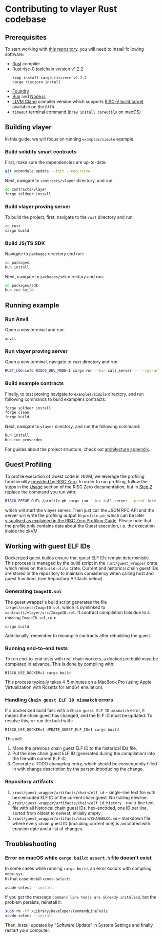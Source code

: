 # Contributing to vlayer Rust codebase

## Prerequisites

To start working with [this repository](https://github.com/vlayer-xyz/vlayer), you will need to install following software:

- [Rust](https://www.rust-lang.org/tools/install) compiler
- Rust risc-0 [toolchain](https://dev.risczero.com/api/zkvm/quickstart) version v1.2.2
  ```
  rzup install cargo-risczero v1.2.2
  cargo risczero install
  ```
- [Foundry](https://book.getfoundry.sh/getting-started/installation)
- [Bun](https://bun.sh) and [Node.js](https://nodejs.org)
- [LLVM Clang](https://clang.llvm.org/) compiler version which supports [RISC-V build target](https://llvm.org/docs/RISCVUsage.html) available on the `PATH`
- `timeout` terminal command (`brew install coreutils` on macOS)

## Building vlayer
 
In this guide, we will focus on running `examples/simple` example.

### Build solidity smart contracts

First, make sure the dependencies are up-to-date:

```sh
git submodule update --init --recursive
```

Next, navigate to `contracts/vlayer` directory, and run:

```sh
cd contracts/vlayer
forge soldeer install
```

###  Build vlayer proving server

To build the project, first, navigate to the `rust` directory and run:

```sh
cd rust
cargo build
```

### Build JS/TS SDK

Navigate to `packages` directory and run:

```sh
cd packages
bun install
```

Next, navigate to `packages/sdk` directory and run:

```sh
cd packages/sdk
bun run build
```

## Running example


### Run Anvil

Open a new terminal and run:

```sh
anvil
```

### Run vlayer proving server

Open a new terminal, navigate to `rust` directory and run:

```sh
RUST_LOG=info RISC0_DEV_MODE=1 cargo run --bin call_server -- --rpc-url '31337:http://localhost:8545'
```

### Build example contracts

Finally, to test proving navigate to `examples/simple` directory, and run following commands to build example's contracts: 

```sh
forge soldeer install
forge clean 
forge build
```

Next, navigate to `vlayer` directory, and run the following command:

```sh
bun install 
bun run prove:dev
``` 

For guides about the project structure, check out [architecture appendix](/appendix/architecture/overview.html).

## Guest Profiling

To profile execution of Guest code in zkVM, we leverage the profiling functionality [provided by RISC Zero](https://dev.risczero.com/api/zkvm/profiling). In order to run profiling, follow the steps in the [Usage](https://dev.risczero.com/api/zkvm/profiling#usage) section of the RISC Zero documentation, but in [Step 2](https://dev.risczero.com/api/zkvm/profiling#step-2-running) replace the command you run with:

```sh
RISC0_PPROF_OUT=./profile.pb cargo run --bin call_server --proof fake
```

which will start the vlayer server. Then just call the JSON RPC API and the server will write the profiling output to `profile.pb`, which can be later [visualised as explained in the RISC Zero Profiling Guide](https://dev.risczero.com/api/zkvm/profiling#step-3-visualization). Please note that the profile only contains data about the Guest execution, i.e. the execution inside the zkVM.

## Working with guest ELF IDs

Dockerized guest builds ensure that guest ELF IDs remain deterministic. This process is managed by the build script in the `rust/guest_wrapper` crate, which relies on the `build-utils` crate. Current and historical chain guest IDs are stored in the repository to maintain consistency when calling host and guest functions (see Repository Artifacts below).

### Generating `ImageID.sol`

The guest wrapper's build script generates the file `target/assets/ImageID.sol`, which is symlinked to `contracts/vlayer/src/ImageID.sol`.
If contract compilation fails due to a missing `ImageID.sol`, run:

    cargo build

Additionally, remember to recompile contracts after rebuilding the guest.

### Running end-to-end tests

To run end-to-end tests with real chain workers, a dockerized build must be completed in advance. This is done by compiling with:

    RISC0_USE_DOCKER=1 cargo build

This process typically takes 4-5 minutes on a MacBook Pro (using Apple Virtualization with Rosetta for amd64 emulation).

### Handling `Chain guest ELF ID mismatch` errors

If a dockerized build fails with a `Chain guest ELF ID mismatch` error, it means the chain guest has changed, and the ELF ID must be updated. To resolve this, re-run the build with:

    RISC0_USE_DOCKER=1 UPDATE_GUEST_ELF_ID=1 cargo build

This will:
  1. Move the previous chain guest ELF ID to the historical IDs file,
  2. Put the new chain guest ELF ID (generated during the compilation) into the file with current ELF ID,
  3. Generate a TODO changelog entry, which should be consequently filled in with change description by the person introducing the change.

### Repository artifacts

  1. `/rust/guest_wrapper/artifacts/chain/elf_id`  – single-line text file with hex-encoded ELF ID of the current chain guest. No trailing newline.
  2. `/rust/guest_wrapper/artifacts/chain/elf_id_history` – multi-line text file with all historical chain guest IDs, hex-encoded, one ID per line, sorted from oldest to newest, initially empty.
  3. `/rust/guest_wrapper/artifacts/chain/CHANGELOG.md` – markdown file where every chain guest ID (including current one) is annotated with creation date and a list of changes.

## Troubleshooting

### Error on macOS while `cargo build`: `assert.h` file doesn't exist

In some cases while running `cargo build`, an error occurs with compiling `mdbx-sys`.  
In that case install `xcode-select`:
``` sh
xcode-select --install
```
If you get the message `Command line tools are already installed`, but the problem persists, reinstall it:
``` sh
sudo rm -rf /Library/Developer/CommandLineTools
xcode-select --install
```
Then, install updates by "Software Update" in System Settings and finally restart your computer.
